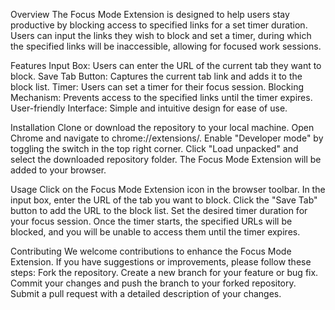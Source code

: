 Overview
The Focus Mode Extension is designed to help users stay productive by blocking access to specified links for a set timer duration. Users can input the links they wish to block and set a timer, during which the specified links will be inaccessible, allowing for focused work sessions.

Features
Input Box: Users can enter the URL of the current tab they want to block.
Save Tab Button: Captures the current tab link and adds it to the block list.
Timer: Users can set a timer for their focus session.
Blocking Mechanism: Prevents access to the specified links until the timer expires.
User-friendly Interface: Simple and intuitive design for ease of use.

Installation
Clone or download the repository to your local machine.
Open Chrome and navigate to chrome://extensions/.
Enable "Developer mode" by toggling the switch in the top right corner.
Click "Load unpacked" and select the downloaded repository folder.
The Focus Mode Extension will be added to your browser.

Usage
Click on the Focus Mode Extension icon in the browser toolbar.
In the input box, enter the URL of the tab you want to block.
Click the "Save Tab" button to add the URL to the block list.
Set the desired timer duration for your focus session.
Once the timer starts, the specified URLs will be blocked, and you will be unable to access them until the timer expires.


Contributing
We welcome contributions to enhance the Focus Mode Extension. If you have suggestions or improvements, please follow these steps:
Fork the repository.
Create a new branch for your feature or bug fix.
Commit your changes and push the branch to your forked repository.
Submit a pull request with a detailed description of your changes.
